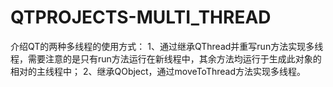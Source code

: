 # QTPROJECTS-MULTI_THREAD

介绍QT的两种多线程的使用方式：
1、通过继承QThread并重写run方法实现多线程，需要注意的是只有run方法运行在新线程中，其余方法均运行于生成此对象的相对的主线程中；
2、继承QObject，通过moveToThread方法实现多线程。
